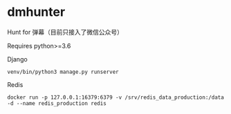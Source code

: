# dmhunter
Hunt for 弹幕（目前只接入了微信公众号）

Requires python>=3.6

Django
```
venv/bin/python3 manage.py runserver
```

Redis
```
docker run -p 127.0.0.1:16379:6379 -v /srv/redis_data_production:/data -d --name redis_production redis
```
